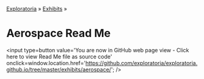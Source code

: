 [Exploratoria]( http://exploratoria.github.io ) &raquo; [Exhibits]( http://exploratoria.github.io/exhibits/ ) &raquo;

Aerospace Read Me
====

<span style=display:none; >[You are now in GitHub source code view - click here to view Read Me file as a web page]( http://exploratoria.github.io/exhibits/aerospace/index.html "View file as a web page." ) </span>
<input type=button value='You are now in GitHub web page view - Click here to view Read Me file as source code' onclick=window.location.href='https://github.com/exploratoria/exploratoria.github.io/tree/master/exhibits/aerospace/'; />


